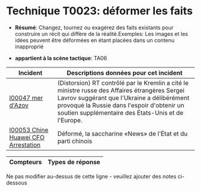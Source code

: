 # Technique T0023: déformer les faits

* **Résumé**: Changez, tournez ou exagérez des faits existants pour construire un récit qui diffère de la réalité.Exemples: Les images et les idées peuvent être déformées en étant placées dans un contenu inapproprié

* **appartient à la scène tactique**: TA06


|Incident |Descriptions données pour cet incident |
|-------- |-------------------- |
|[I00047 mer d'Azov](../../generated_pages/incidents/I00047.md) |(Distorsion) RT contrôlé par le Kremlin a cité le ministre russe des Affaires étrangères Sergei Lavrov suggérant que l'Ukraine a délibérément provoqué la Russie dans l'espoir d'obtenir un soutien supplémentaire des États-Unis et de l'Europe.|
|[I00053 Chine Huawei CFO Arrestation](../../generated_pages/incidents/I00053.md) |Déformé, la saccharine «News» de l'État et du parti chinois |



|Compteurs |Types de réponse |
|-------- |-------------- |


Ne pas modifier au-dessus de cette ligne - veuillez ajouter des notes ci-dessous